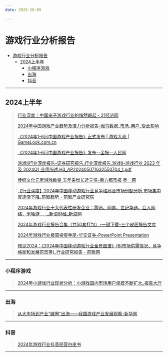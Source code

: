 ```yaml
---
date: 2025-10-09

---
```


# 游戏行业分析报告

- [游戏行业分析报告](#游戏行业分析报告)
  - [2024上半年](#2024上半年)
    - [小程序游戏](#小程序游戏)
    - [出海](#出海)
    - [抖音](#抖音)

---

## 2024上半年

> [行业深度｜中国电子游戏行业的悄然崛起 - 21经济网](https://www.21jingji.com/article/20240905/herald/3c312de28db28da689b2c4dab1034c1d.html)
>
> [2024年中国游戏产业趋势及潜力分析报告-伽马数据_市场_用户_受此影响](https://www.sohu.com/a/806663864_121752970)
>
> [《2024年1-6月中国游戏产业报告》正式发布 | 游戏大观 | GameLook.com.cn](http://www.gamelook.com.cn/2024/07/550304)
>
> [《2024年1-6月中国游戏产业报告》发布--金报--人民网](http://jinbao.people.cn/n1/2024/0726/c421674-40286248.html)
>
> [游戏Ⅱ行业深度报告-证券研究报告.行业深度报告.游戏Ⅱ-游戏行业 2023 年及 2024Q1 业绩综述.H3_AP202405071632550704_1.pdf](https://pdf.dfcfw.com/pdf/H3_AP202405071632550704_1.pdf)
>
> [传统文化元素游戏数量 五年来增长近三倍-南方都市报·奥一网](https://epaper.oeeee.com/epaper/A/html/2024-08/27/content_15793.htm)
>
> [【行业深度】2024年中国移动游戏行业竞争格局及市场份额分析 市场集中度逐渐下降_前瞻趋势 - 前瞻产业研究院](https://bg.qianzhan.com/trends/detail/506/240422-51cd4f6e.html)
>
> [2024年游戏行业十大代表性研发企业：腾讯、网易、世纪华通、巨人网络、米哈游……_新浪财经_新浪网](https://finance.sina.com.cn/roll/2024-08-21/doc-inckkzfz9287906.shtml)
>
> [2024年游戏行业报告合集（共50套打包）-一键下载-三个皮匠报告文库](https://m.sgpjbg.com/bggroup/450.html)
>
> [2024年游戏行业极简投资手册-华安证券-PowerPoint Presentation](https://pdf.dfcfw.com/pdf/H3_AP202401131617482514_1.pdf)
>
> [预见2024：《2024年中国移动游戏行业全景图谱》(附市场供需情况、竞争格局和发展前景等)_行业研究报告 - 前瞻网](https://www.qianzhan.com/analyst/detail/220/240430-cc104664.html)

---

### 小程序游戏

> [2024年小游戏行业现状分析：小游戏国内市场用户规模不断扩大_报告大厅](https://m.chinabgao.com/freereport/96259.html)

---

### 出海

> [从大市场到产业“破圈”出海——我国游戏产业发展观察-新华网](http://www.news.cn/fortune/20240827/6621c30693c44e07a7b25946f53a3159/c.html)

---

### 抖音

> [2024年游戏行业抖音经营白皮书](https://www.moonfox.cn/insight/report/1364)

---

